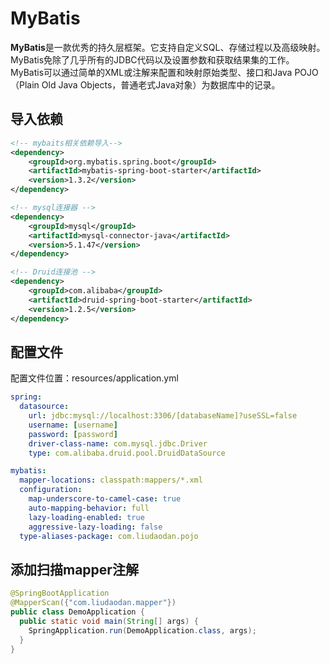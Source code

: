 # MyBatis

**MyBatis**是一款优秀的持久层框架。它支持自定义SQL、存储过程以及高级映射。MyBatis免除了几乎所有的JDBC代码以及设置参数和获取结果集的工作。MyBatis可以通过简单的XML或注解来配置和映射原始类型、接口和Java POJO（Plain Old Java Objects，普通老式Java对象）为数据库中的记录。

## 导入依赖

```xml
<!-- mybaits相关依赖导入-->
<dependency>
    <groupId>org.mybatis.spring.boot</groupId>
    <artifactId>mybatis-spring-boot-starter</artifactId>
    <version>1.3.2</version>
</dependency>

<!-- mysql连接器 -->
<dependency>
    <groupId>mysql</groupId>
    <artifactId>mysql-connector-java</artifactId>
    <version>5.1.47</version>
</dependency>

<!-- Druid连接池 -->
<dependency>
    <groupId>com.alibaba</groupId>
    <artifactId>druid-spring-boot-starter</artifactId>
    <version>1.2.5</version>
</dependency>

```

## 配置文件

配置文件位置：resources/application.yml

```yml
spring:
  datasource:
    url: jdbc:mysql://localhost:3306/[databaseName]?useSSL=false
    username: [username]
    password: [password]
    driver-class-name: com.mysql.jdbc.Driver
    type: com.alibaba.druid.pool.DruidDataSource

mybatis:
  mapper-locations: classpath:mappers/*.xml
  configuration:
    map-underscore-to-camel-case: true
    auto-mapping-behavior: full
    lazy-loading-enabled: true
    aggressive-lazy-loading: false
  type-aliases-package: com.liudaodan.pojo
```

## 添加扫描mapper注解

```java
@SpringBootApplication
@MapperScan({"com.liudaodan.mapper"})
public class DemoApplication {
  public static void main(String[] args) {
    SpringApplication.run(DemoApplication.class, args);
  }
}
```
